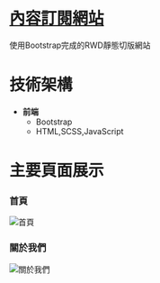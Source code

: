 # [內容訂閱網站](https://yu-20-10.github.io/week6_SubscriptionWebsite/index.html)

使用Bootstrap完成的RWD靜態切版網站

# 技術架構
  - **前端**
    - Bootstrap
    - HTML,SCSS,JavaScript

# 主要頁面展示
### 首頁
![首頁](/assets/images/index.gif)

### 關於我們
![關於我們](/assets/images/about.gif)
